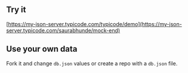 ## Try it

[https://my-json-server.typicode.com/typicode/demo](https://my-json-server.typicode.com/saurabhunde/mock-end)

## Use your own data

Fork it and change `db.json` values or create a repo with a `db.json` file.
